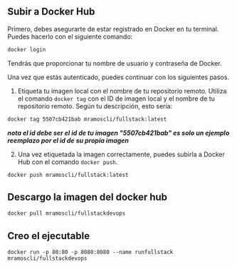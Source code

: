 ## Subir a Docker Hub

Primero, debes asegurarte de estar registrado en Docker en tu terminal. Puedes hacerlo con el siguiente comando:

```bash
docker login
```

Tendrás que proporcionar tu nombre de usuario y contraseña de Docker.

Una vez que estás autenticado, puedes continuar con los siguientes pasos.

1. Etiqueta tu imagen local con el nombre de tu repositorio remoto. Utiliza el comando `docker tag` con el ID de imagen local y el nombre de tu repositorio remoto. Según tu descripción, esto sería:

```bash
docker tag 5507cb421bab mramoscli/fullstack:latest
```
***nota el id debe ser el id de tu imagen "5507cb421bab" es solo un ejemplo reemplazo por el id de su propia imagen***

2. Una vez etiquetada la imagen correctamente, puedes subirla a Docker Hub con el comando `docker push`. 

```bash
docker push mramoscli/fullstack:latest
```

## Descargo la imagen del docker hub
```sh
docker pull mramoscli/fullstackdevops
```
## Creo el ejecutable
```
docker run -p 80:80 -p 8080:8080 --name runfullstack mramoscli/fullstackdevops
```

